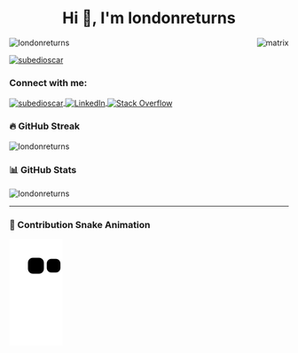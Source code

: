 <h1 align="center">Hi 👋, I'm londonreturns</h1>

<img align='right' alt='matrix' src='https://cdn.wallpapersafari.com/84/22/Jz6bAs.gif'>

<p align="left">
  <img src="https://komarev.com/ghpvc/?username=londonreturns&label=Profile%20views&color=0e75b6&style=flat" alt="londonreturns" />
</p>

<p align="left">
  <a href="https://twitter.com/subedioscar" target="blank">
    <img src="https://img.shields.io/twitter/follow/subedioscar?logo=twitter&style=for-the-badge" alt="subedioscar" />
  </a>
</p>

<h3 align="left">Connect with me:</h3>
<p align="left">
  <a href="https://twitter.com/subedioscar" target="blank">
    <img align="center" src="https://raw.githubusercontent.com/rahuldkjain/github-profile-readme-generator/master/src/images/icons/Social/twitter.svg" alt="subedioscar" height="30" width="40" />
  </a>
  <a href="https://www.linkedin.com/in/oscar-s-23298412b/" target="blank">
    <img align="center" src="https://raw.githubusercontent.com/rahuldkjain/github-profile-readme-generator/master/src/images/icons/Social/linked-in-alt.svg" alt="LinkedIn" height="30" width="40" />
  </a>
  <a href="https://stackoverflow.com/users/21104984/londonreturns" target="blank">
    <img align="center" src="https://raw.githubusercontent.com/rahuldkjain/github-profile-readme-generator/master/src/images/icons/Social/stack-overflow.svg" alt="Stack Overflow" height="30" width="40" />
  </a>
</p>

<h3 align="left">🔥 GitHub Streak</h3>
<p><img align="center" src="https://github-readme-streak-stats.herokuapp.com/?user=londonreturns&" alt="londonreturns" /></p>

<h3 align="left">📊 GitHub Stats</h3>
<p><img align="center" src="https://github-readme-stats-sigma-five.vercel.app/api?username=londonreturns&show_icons=true&locale=en" alt="londonreturns" /></p>

---

### 🐍 Contribution Snake Animation

![Snake animation](https://github.com/londonreturns/londonreturns/blob/output/github-contribution-grid-snake.svg)
